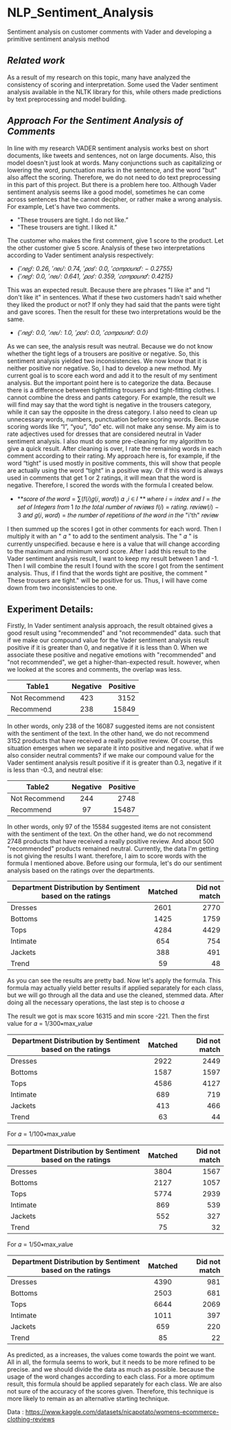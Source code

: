 # **NLP_Sentiment_Analysis**
Sentiment analysis on customer comments with Vader and developing a primitive sentiment analysis method
## *Related work*
As a result of my research on this topic, many have analyzed the consistency of scoring and interpretation. Some used the Vader sentiment analysis available in the NLTK library for this, while others made predictions by text preprocessing and model building.

## *Approach For the Sentiment Analysis of Comments*

In line with my research VADER sentiment analysis works best on short documents, like tweets and sentences, not on large documents. Also, this model doesn't just look at words. Many conjunctions such as capitalizing or lowering the word, punctuation marks in the sentence, and the word "but" also affect the scoring. Therefore, we do not need to do text preprocessing in this part of this project. But there is a  problem here too. Although Vader sentiment analysis seems like a good model, sometimes he can  come across sentences that he cannot decipher, or rather make a wrong analysis.
For example, Let's have two comments. 
- "These trousers are tight. I do not like.”
- "These trousers are tight. I liked it." 

The customer who makes the first comment, give 1 score to the product. Let the other customer give 5 score.
Analysis of these two interpretations according to Vader sentiment analysis respectively:
- *{′𝑛𝑒𝑔′: 0.26, ′𝑛𝑒𝑢′: 0.74, ′𝑝𝑜𝑠′: 0.0, ′𝑐𝑜𝑚𝑝𝑜𝑢𝑛𝑑′: − 0.2755}*
- *{′𝑛𝑒𝑔′: 0.0, ′𝑛𝑒𝑢′: 0.641, ′𝑝𝑜𝑠′: 0.359, ′𝑐𝑜𝑚𝑝𝑜𝑢𝑛𝑑′: 0.4215}*

This was an expected result. Because there are phrases "I like it" and "I don't like it" in sentences. What if these two customers hadn't said whether they liked the product or not? If only they had said that the pants were tight and gave scores. Then the result for these two interpretations would be the same.
- *{′𝑛𝑒𝑔′: 0.0, ′𝑛𝑒𝑢′: 1.0, ′𝑝𝑜𝑠′: 0.0, ′𝑐𝑜𝑚𝑝𝑜𝑢𝑛𝑑′: 0.0}*

As we can see, the analysis result was neutral. Because we do not know whether the tight legs of a trousers are positive or negative. So, this sentiment analysis yielded two inconsistencies. We now know that it is neither positive nor negative. 
So, I had to develop a new method. My current goal is to score each word and add it to the result of my sentiment analysis. But the important point here is to categorize the data. Because there is a difference between tightfitting trousers and tight-fitting clothes. I cannot combine the dress and pants category. For example, the result we will find may say that the word tight is negative in the trousers category, while it can say the opposite in the dress category.
I also need to clean up unnecessary words, numbers, punctuation before scoring words. Because scoring words like “I”, “you”, “do” etc. will not make any sense. My aim is to rate adjectives used for 
dresses that are considered neutral in Vader sentiment analysis. I also must do some pre-cleaning for my algorithm to give a quick result. After cleaning is over, I rate the remaining words in each comment according to their rating. My approach here is, for example, if the word “tight” is used mostly in positive comments, this will show that people are actually using the word “tight” in a positive way. Or if this word is always used in comments that get 1 or 2 ratings, it will mean that the word is negative.
Therefore, I scored the words with the formula I created below.

- **𝑠𝑐𝑜𝑟𝑒 𝑜𝑓 𝑡ℎ𝑒 𝑤𝑜𝑟𝑑  =  ∑(𝑓(𝑖)𝑔(𝑖, 𝑤𝑜𝑟𝑑)) 𝛼 ,𝑖 ∈ 𝐼 **
𝑤ℎ𝑒𝑟𝑒 𝑖 = 𝑖𝑛𝑑𝑒𝑥 𝑎𝑛𝑑 𝐼 = 𝑡ℎ𝑒 𝑠𝑒𝑡 𝑜𝑓 𝐼𝑛𝑡𝑒𝑔𝑒𝑟𝑠 𝑓𝑟𝑜𝑚 1 𝑡𝑜 𝑡ℎ𝑒 𝑡𝑜𝑡𝑎𝑙 𝑛𝑢𝑚𝑏𝑒𝑟 𝑜𝑓 𝑟𝑒𝑣𝑖𝑒𝑤𝑠
𝑓(𝑖) = 𝑟𝑎𝑡𝑖𝑛𝑔. 𝑟𝑒𝑣𝑖𝑒𝑤(𝑖) − 3 𝑎𝑛𝑑 𝑔(𝑖, 𝑤𝑜𝑟𝑑) = 𝑡ℎ𝑒 𝑛𝑢𝑚𝑏𝑒𝑟 𝑜𝑓 𝑟𝑒𝑝𝑒𝑡𝑖𝑡𝑖𝑜𝑛𝑠 𝑜𝑓 𝑡ℎ𝑒 𝑤𝑜𝑟𝑑 𝑖𝑛 𝑡ℎ𝑒 "i'th" 𝑟𝑒𝑣𝑖𝑒𝑤

I then summed up the scores I got in other comments for each word. Then I multiply it with an " 𝛼 " to add to the sentiment analysis. The " 𝛼 " is currently unspecified. because e here is a value that will change according to the maximum and minimum word score. After I add this result to the Vader sentiment analysis result, I want to keep my result between 1 and -1.
Then I will combine the result I found with the score I got from the sentiment analysis. Thus, if I find that the words tight are positive, the comment " These trousers are tight." will be positive for us. 
Thus, I will have come down from two inconsistencies to one.

## **Experiment Details:** 

Firstly, In Vader sentiment analysis approach, the result obtained gives a good result using "recommended" and "not recommended" data. such that if we make our compound value for the Vader sentiment analysis result positive if it is greater than 0, and negative if it is less than 0.
When we associate these positive and negative emotions with "recommended" and "not recommended", we get a higher-than-expected result. however, when we looked at the scores and comments, the overlap was less. 

| Table1   |   Negative  |  Positive |
|----------|:-------------:|------:|
| Not Recommend |  423 | 3152 |
| Recommend |    238   |   15849 |

In other words, only 238 of the 16087 suggested items are not consistent with the sentiment of the text. In the other hand, we do not recommend 3152 products that have received a really positive review. Of course, this situation emerges when we separate it into positive and negative. what if we also consider neutral comments? if we make our compound value for the Vader sentiment analysis result positive if it is greater than 0.3, negative if it is less than -0.3, and neutral else: 

| Table2   |   Negative  |  Positive |
|----------|:-------------:|------:|
| Not Recommend |  244 | 2748 |
| Recommend |    97   |   15487 |

In other words, only 97 of the 15584 suggested items are not consistent with the sentiment of the text. On the other hand, we do not recommend 2748 products that have received a really positive review. And about 500 "recommended" products remained neutral. Currently, the data I'm getting is not giving the results I want. therefore, I aim to score words with the formula I mentioned above. Before using our formula, let's do our sentiment analysis based on the ratings over the departments.

| Department Distribution by Sentiment based on the ratings |   Matched  |  Did not match |
|----------|:-------------:|------:|
| Dresses |  2601 | 2770 |
| Bottoms |   1425  |  1759 |
| Tops |  4284 | 4429 |
| Intimate |  654 | 754 |
| Jackets |  388 | 491 |
| Trend |  59 | 48 |


As you can see the results are pretty bad. Now let's apply the formula. This formula may actually yield better results if applied separately for each class, but we will go through all the data and use the cleaned, stemmed data. After doing all the necessary operations, the last step is to choose 𝛼

The result we got is max score 16315 and min score -221. Then the first value for 𝛼 = 1/300∗max_𝑣𝑎𝑙𝑢𝑒

| Department Distribution by Sentiment based on the ratings |   Matched  |  Did not match |
|----------|:-------------:|------:|
| Dresses |  2922 | 2449 |
| Bottoms |   1587  |  1597 |
| Tops |  4586 | 4127 |
| Intimate |  689 | 719 |
| Jackets |  413 | 466 |
| Trend |  63 | 44 |

For 𝛼 = 1/100∗max_𝑣𝑎𝑙𝑢e

| Department Distribution by Sentiment based on the ratings |   Matched  |  Did not match |
|----------|:-------------:|------:|
| Dresses |  3804 | 1567 |
| Bottoms | 2127 |  1057 |
| Tops |  5774 | 2939 |
| Intimate |  869 | 539 |
| Jackets |  552 | 327 |
| Trend |  75 | 32 |

For 𝛼 = 1/50∗max_𝑣𝑎𝑙𝑢e

| Department Distribution by Sentiment based on the ratings |   Matched  |  Did not match |
|----------|:-------------:|------:|
| Dresses |  4390 | 981 |
| Bottoms | 2503 |  681 |
| Tops |  6644 | 2069 |
| Intimate |  1011 | 397 |
| Jackets |  659 | 220 |
| Trend |  85 | 22 |

As predicted, as a increases, the values come towards the point we want. All in all, the formula seems to work, but it needs to be more refined to be precise. and we should divide the data as much as possible. because the usage of the word changes according to each class. For a more optimum result, this formula should be applied separately for each class. We are also not sure of the accuracy of the scores given. Therefore, this technique is more likely to remain as an alternative starting technique.

Data : https://www.kaggle.com/datasets/nicapotato/womens-ecommerce-clothing-reviews
